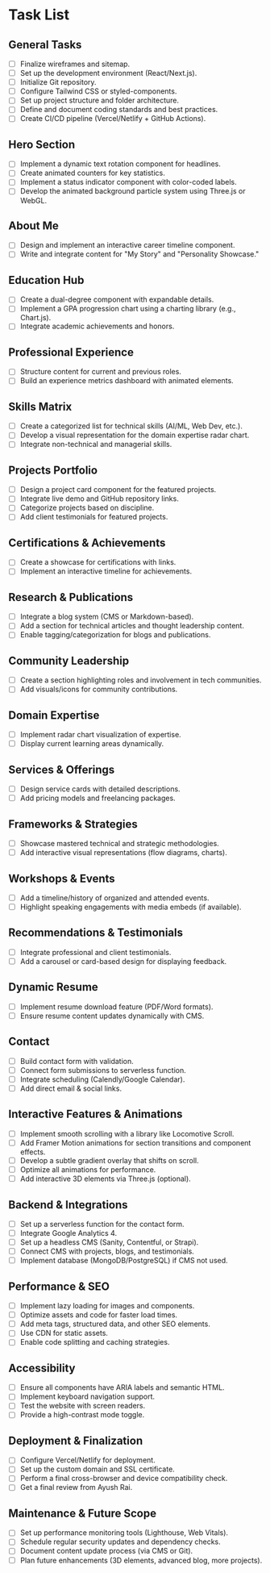 # Task List

## General Tasks

- [ ] Finalize wireframes and sitemap.
- [ ] Set up the development environment (React/Next.js).
- [ ] Initialize Git repository.
- [ ] Configure Tailwind CSS or styled-components.
- [ ] Set up project structure and folder architecture.
- [ ] Define and document coding standards and best practices.
- [ ] Create CI/CD pipeline (Vercel/Netlify + GitHub Actions).

## Hero Section

- [ ] Implement a dynamic text rotation component for headlines.
- [ ] Create animated counters for key statistics.
- [ ] Implement a status indicator component with color-coded labels.
- [ ] Develop the animated background particle system using Three.js or WebGL.

## About Me

- [ ] Design and implement an interactive career timeline component.
- [ ] Write and integrate content for "My Story" and "Personality Showcase."

## Education Hub

- [ ] Create a dual-degree component with expandable details.
- [ ] Implement a GPA progression chart using a charting library (e.g., Chart.js).
- [ ] Integrate academic achievements and honors.

## Professional Experience

- [ ] Structure content for current and previous roles.
- [ ] Build an experience metrics dashboard with animated elements.

## Skills Matrix

- [ ] Create a categorized list for technical skills (AI/ML, Web Dev, etc.).
- [ ] Develop a visual representation for the domain expertise radar chart.
- [ ] Integrate non-technical and managerial skills.

## Projects Portfolio

- [ ] Design a project card component for the featured projects.
- [ ] Integrate live demo and GitHub repository links.
- [ ] Categorize projects based on discipline.
- [ ] Add client testimonials for featured projects.

## Certifications & Achievements

- [ ] Create a showcase for certifications with links.
- [ ] Implement an interactive timeline for achievements.

## Research & Publications

- [ ] Integrate a blog system (CMS or Markdown-based).
- [ ] Add a section for technical articles and thought leadership content.
- [ ] Enable tagging/categorization for blogs and publications.

## Community Leadership

- [ ] Create a section highlighting roles and involvement in tech communities.
- [ ] Add visuals/icons for community contributions.

## Domain Expertise

- [ ] Implement radar chart visualization of expertise.
- [ ] Display current learning areas dynamically.

## Services & Offerings

- [ ] Design service cards with detailed descriptions.
- [ ] Add pricing models and freelancing packages.

## Frameworks & Strategies

- [ ] Showcase mastered technical and strategic methodologies.
- [ ] Add interactive visual representations (flow diagrams, charts).

## Workshops & Events

- [ ] Add a timeline/history of organized and attended events.
- [ ] Highlight speaking engagements with media embeds (if available).

## Recommendations & Testimonials

- [ ] Integrate professional and client testimonials.
- [ ] Add a carousel or card-based design for displaying feedback.

## Dynamic Resume

- [ ] Implement resume download feature (PDF/Word formats).
- [ ] Ensure resume content updates dynamically with CMS.

## Contact

- [ ] Build contact form with validation.
- [ ] Connect form submissions to serverless function.
- [ ] Integrate scheduling (Calendly/Google Calendar).
- [ ] Add direct email & social links.

## Interactive Features & Animations

- [ ] Implement smooth scrolling with a library like Locomotive Scroll.
- [ ] Add Framer Motion animations for section transitions and component effects.
- [ ] Develop a subtle gradient overlay that shifts on scroll.
- [ ] Optimize all animations for performance.
- [ ] Add interactive 3D elements via Three.js (optional).

## Backend & Integrations

- [ ] Set up a serverless function for the contact form.
- [ ] Integrate Google Analytics 4.
- [ ] Set up a headless CMS (Sanity, Contentful, or Strapi).
- [ ] Connect CMS with projects, blogs, and testimonials.
- [ ] Implement database (MongoDB/PostgreSQL) if CMS not used.

## Performance & SEO

- [ ] Implement lazy loading for images and components.
- [ ] Optimize assets and code for faster load times.
- [ ] Add meta tags, structured data, and other SEO elements.
- [ ] Use CDN for static assets.
- [ ] Enable code splitting and caching strategies.

## Accessibility

- [ ] Ensure all components have ARIA labels and semantic HTML.
- [ ] Implement keyboard navigation support.
- [ ] Test the website with screen readers.
- [ ] Provide a high-contrast mode toggle.

## Deployment & Finalization

- [ ] Configure Vercel/Netlify for deployment.
- [ ] Set up the custom domain and SSL certificate.
- [ ] Perform a final cross-browser and device compatibility check.
- [ ] Get a final review from Ayush Rai.

## Maintenance & Future Scope

- [ ] Set up performance monitoring tools (Lighthouse, Web Vitals).
- [ ] Schedule regular security updates and dependency checks.
- [ ] Document content update process (via CMS or Git).
- [ ] Plan future enhancements (3D elements, advanced blog, more projects).
